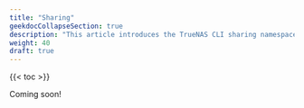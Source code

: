 ```yaml
---
title: "Sharing"
geekdocCollapseSection: true
description: "This article introduces the TrueNAS CLI sharing namespace, used to access child namespaces and commands including iscsi, nfs, smb, and webdav." 
weight: 40
draft: true
---
```


{{< toc >}}

Coming soon!
